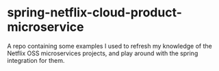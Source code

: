 # spring-netflix-cloud-product-microservice
A repo containing some examples I used to refresh my knowledge of the Netflix OSS microservices projects, and play around with the spring integration for them.
